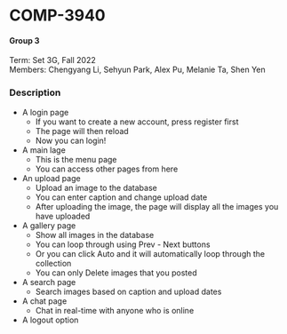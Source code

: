 # COMP-3940

#### Group 3
Term: Set 3G, Fall 2022 \
Members: Chengyang Li, Sehyun Park, Alex Pu, Melanie Ta, Shen Yen

### Description
- A login page
  + If you want to create a new account, press register first
  + The page will then reload
  + Now you can login!
- A main lage
  + This is the menu page
  + You can access other pages from here
- An upload page
  + Upload an image to the database
  + You can enter caption and change upload date
  + After uploading the image, the page will display all the images you have uploaded
- A gallery page
  + Show all images in the database
  + You can loop through using Prev - Next buttons
  + Or you can click Auto and it will automatically loop through the collection
  + You can only Delete images that you posted
- A search page
  + Search images based on caption and upload dates
- A chat page
  + Chat in real-time with anyone who is online
- A logout option
